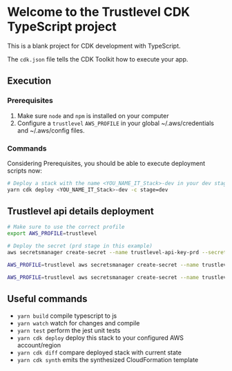 # Welcome to the Trustlevel CDK TypeScript project

This is a blank project for CDK development with TypeScript.

The `cdk.json` file tells the CDK Toolkit how to execute your app.

## Execution

### Prerequisites

1. Make sure `node` and `npm` is installed on your computer
1. Configure a `trustlevel` `AWS_PROFILE` in your global ~/.aws/credentials and ~/.aws/config files.

### Commands

Considering Prerequisites, you should be able to execute deployment scripts now:

```bash
# Deploy a stack with the name <YOU_NAME_IT_Stack>-dev in your dev stage
yarn cdk deploy <YOU_NAME_IT_Stack>-dev -c stage=dev
```

## Trustlevel api details deployment

```bash
# Make sure to use the correct profile
export AWS_PROFILE=trustlevel

# Deploy the secret (prd stage in this example)
aws secretsmanager create-secret --name trustlevel-api-key-prd --secret-string "${TRUSTLEVEL_API_KEY}" --region eu-west-1

AWS_PROFILE=trustlevel aws secretsmanager create-secret --name trustlevel-api-url-dev --secret-string https://2q2ffhhelb.execute-api.eu-west-1.amazonaws.com/v1 --region eu-west-1

AWS_PROFILE=trustlevel aws secretsmanager create-secret --name trustlevel-api-url-prd --secret-string https://powr86cuh9.execute-api.eu-west-1.amazonaws.com/v1 --region eu-west-1
```

## Useful commands

* `yarn build`   compile typescript to js
* `yarn watch`   watch for changes and compile
* `yarn test`    perform the jest unit tests
* `yarn cdk deploy`      deploy this stack to your configured AWS account/region
* `yarn cdk diff`        compare deployed stack with current state
* `yarn cdk synth`       emits the synthesized CloudFormation template
